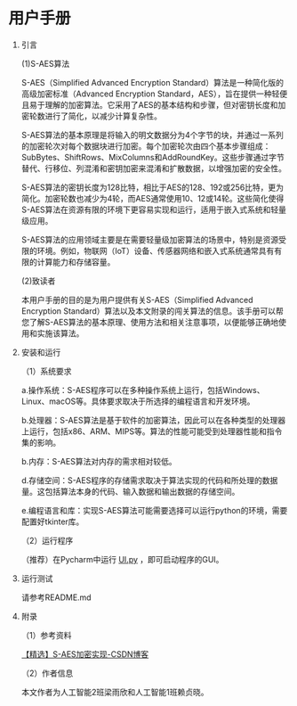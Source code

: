# 用户手册

1. 引言

   (1)S-AES算法

   S-AES（Simplified Advanced Encryption Standard）算法是一种简化版的高级加密标准（Advanced Encryption Standard，AES），旨在提供一种轻便且易于理解的加密算法。它采用了AES的基本结构和步骤，但对密钥长度和加密轮数进行了简化，以减少计算复杂性。

   S-AES算法的基本原理是将输入的明文数据分为4个字节的块，并通过一系列的加密轮次对每个数据块进行加密。每个加密轮次由四个基本步骤组成：SubBytes、ShiftRows、MixColumns和AddRoundKey。这些步骤通过字节替代、行移位、列混淆和密钥加密来混淆和扩散数据，以增强加密的安全性。

   S-AES算法的密钥长度为128比特，相比于AES的128、192或256比特，更为简化。加密轮数也减少为4轮，而AES通常使用10、12或14轮。这些简化使得S-AES算法在资源有限的环境下更容易实现和运行，适用于嵌入式系统和轻量级应用。

   S-AES算法的应用领域主要是在需要轻量级加密算法的场景中，特别是资源受限的环境。例如，物联网（IoT）设备、传感器网络和嵌入式系统通常具有有限的计算能力和存储容量。

   (2)致读者

   本用户手册的目的是为用户提供有关S-AES（Simplified Advanced Encryption Standard）算法以及本文附录的闯关算法的信息。该手册可以帮您了解S-AES算法的基本原理、使用方法和相关注意事项，以便能够正确地使用和实施该算法。

2. 安装和运行

   （1）系统要求

   a.操作系统：S-AES程序可以在多种操作系统上运行，包括Windows、Linux、macOS等。具体要求取决于所选择的编程语言和开发环境。

   b.处理器：S-AES算法是基于软件的加密算法，因此可以在各种类型的处理器上运行，包括x86、ARM、MIPS等。算法的性能可能受到处理器性能和指令集的影响。

   b.内存：S-AES算法对内存的需求相对较低。

   d.存储空间：S-AES程序的存储需求取决于算法实现的代码和所处理的数据量。这包括算法本身的代码、输入数据和输出数据的存储空间。

   e.编程语言和库：实现S-AES算法可能需要选择可以运行python的环境，需要配置好tkinter库。

   （2）运行程序

   （推荐）在Pycharm中运行 [UI.py](D:\Courses\信息安全\exp2\UI.py) ，即可启动程序的GUI。

3. 运行测试

   请参考README.md

4. 附录

   （1）参考资料

   [【精选】S-AES加密实现-CSDN博客](https://blog.csdn.net/ykn37/article/details/127348735?ops_request_misc=%7B%22request%5Fid%22%3A%22169936663516800185833016%22%2C%22scm%22%3A%2220140713.130102334..%22%7D&request_id=169936663516800185833016&biz_id=0&utm_medium=distribute.pc_search_result.none-task-blog-2~all~top_positive~default-1-127348735-null-null.142^v96^control&utm_term=s-aes&spm=1018.2226.3001.4187)

   （2）作者信息

   本文作者为人工智能2班梁雨欣和人工智能1班赖贞晓。

   

